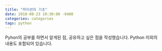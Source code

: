```yaml
---
title: "파이썬의 기초"
date: 2018-08-23 19:30:00 -0400
categories: categories
tags: python
---
```


Pyhon의 공부를 하면서 알게된 점, 공유하고 싶은 점을 작성했습니다.
Python 이외의 내용도 포함되어 있습니다.
